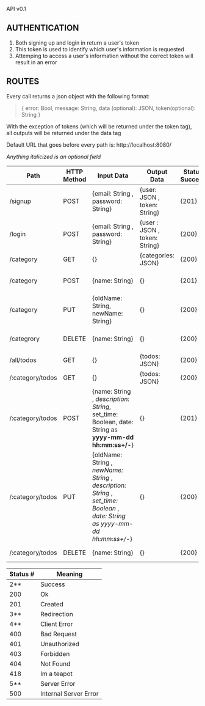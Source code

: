 API v0.1

## AUTHENTICATION

1. Both signing up and login in return a user's token
2. This token is used to identify which user's information is requested
3. Attemping to access a user's information without the correct token will result in an error

## ROUTES ##

Every call returns a json object with the following format:

> {
>	error: Bool,
>	message: String,
>	data (optional): JSON,
>	token(optional): String
> }

With the exception of tokens (which will be returned under the token tag),
all outputs will be returned under the data tag

Default URL that goes before every path is: http://localhost:8080/

*Anything italicized is an optional field*

Path | HTTP Method| Input Data | Output Data | Status Success | Status Error 
-----|------------|------------|-------------|----------------|-------------
/signup | POST | {email: String , password: String} | {user: JSON , token: String} | {201} | {400 , 500}
/login | POST | {email: String , password: String} | {user : JSON , token: String} | {200} | {400 , 403}
/category | GET | {} | {categories: JSON} | {200} | {403 , 500}
/category | POST | {name: String} | {} |  {201} | {403 , 404 , 500}
/category | PUT | {oldName: String, newName: String} | {} | {200} | {403 , 500}
/categrory | DELETE | {name: String} | {} |  {200} | {403 , 404 , 500}
/all/todos | GET | {} | {todos: JSON} | {200} | {403 , 500}
/:category/todos | GET | {} | {todos: JSON} | {200} | {403 , 500} 
/:category/todos | POST | {name: String , *description: String*, set_time: Boolean, date: String as **yyyy-mm-dd hh:mm:ss+/-<time zone>**} | {} | {201} | {403 ,  404 , 500}
/:category/todos | PUT | {oldName: String , *newName: String* , *description: String* , *set_time: Boolean* , *date: String as yyyy-mm-dd hh:mm:ss+/-<time zone>*} | {} | {200} | {403 , 500}
/:category/todos | DELETE | {name: String} | {} | {200} | {403 , 500}

Status # | Meaning
---------|--------
2**  | Success
200 | Ok
201 | Created
3** | Redirection
4** | Client Error
400 | Bad Request
401 | Unauthorized
403 | Forbidden
404 | Not Found
418 | Im a teapot
5** | Server Error
500 | Internal Server Error

